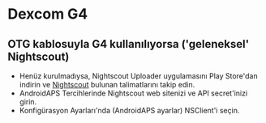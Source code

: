 # Dexcom G4

## OTG kablosuyla G4 kullanılıyorsa ('geleneksel' Nightscout)
-   Henüz kurulmadıysa, Nightscout Uploader uygulamasını Play Store'dan indirin ve [Nightscout](https://nightscout.github.io/) bulunan talimatlarını takip edin.
-   AndroidAPS Tercihlerinde Nightscout web sitenizi ve API secret'inizi girin.
-   Konfigürasyon Ayarları'nda (AndroidAPS ayarlar) NSClient'i seçin.
